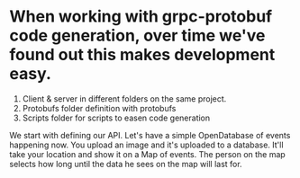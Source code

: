 # When working with grpc-protobuf code generation, over time we've found out this makes development easy. 
1. Client & server in different folders on the same project. 
2. Protobufs folder definition with protobufs 
3. Scripts folder for scripts to easen code generation 

We start with defining our API. 
Let's have a simple OpenDatabase of events happening now. 
You upload an image and it's uploaded to a database. It'll take your location and show it on a Map of events.
The person on the map selects how long until the data he sees on the map will last for.
